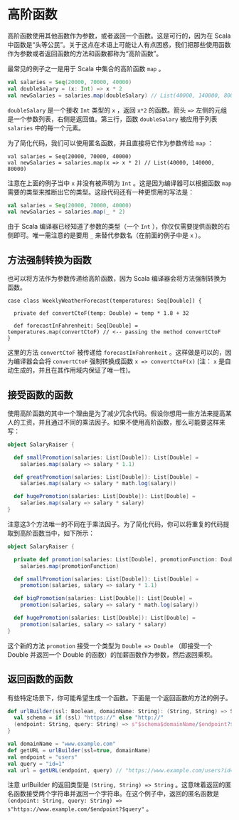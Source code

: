 # 高阶函数

高阶函数使用其他函数作为参数，或者返回一个函数。这是可行的，因为在 Scala 中函数是“头等公民”。关于这点在术语上可能让人有点困惑，我们把那些使用函数作为参数或者返回函数的方法和函数都称为“高阶函数”。

最常见的例子之一是用于 Scala 中集合的高阶函数 `map` 。

```scala
val salaries = Seq(20000, 70000, 40000)
val doubleSalary = (x: Int) => x * 2
val newSalaries = salaries.map(doubleSalary) // List(40000, 140000, 80000)
```

`doubleSalary` 是一个接收 `Int` 类型的 `x` ，返回 `x*2` 的函数。箭头 `=>` 左侧的元组是一个参数列表，右侧是返回值。第三行，函数 `doubleSalary` 被应用于列表 `salaries` 中的每一个元素。

为了简化代码，我们可以使用匿名函数，并且直接将它作为参数传给 `map` ：

```
val salaries = Seq(20000, 70000, 40000)
val newSalaries = salaries.map(x => x * 2) // List(40000, 140000, 80000)
```

注意在上面的例子当中 `x` 并没有被声明为 `Int` 。这是因为编译器可以根据函数 `map` 需要的类型来推断出它的类型。这段代码还有一种更惯用的写法是：

```scala
val salaries = Seq(20000, 70000, 40000)
val newSalaries = salaries.map(_ * 2)
```

由于 Scala 编译器已经知道了参数的类型（一个 `Int` ），你仅仅需要提供函数的右侧即可。唯一需注意的是要用 `_` 来替代参数名（在前面的例子中是 `x` ）。

## 方法强制转换为函数

也可以将方法作为参数传递给高阶函数，因为 Scala 编译器会将方法强制转换为函数。

```
case class WeeklyWeatherForecast(temperatures: Seq[Double]) {

  private def convertCtoF(temp: Double) = temp * 1.8 + 32

  def forecastInFahrenheit: Seq[Double] = temperatures.map(convertCtoF) // <-- passing the method convertCtoF
}
```

这里的方法 `convertCtoF` 被传递给 `forecastInFahrenheit` 。这样做是可以的，因为编译器会会将 `convertCtoF` 强制转换成函数 `x => convertCtoF(x)` (注： `x` 是自动生成的，并且在其作用域内保证了唯一性)。

## 接受函数的函数

使用高阶函数的其中一个理由是为了减少冗余代码。假设你想用一些方法来提高某人的工资，并且通过不同的乘法因子。如果不使用高阶函数，那么可能要这样来写：

```scala
object SalaryRaiser {

  def smallPromotion(salaries: List[Double]): List[Double] =
    salaries.map(salary => salary * 1.1)

  def greatPromotion(salaries: List[Double]): List[Double] =
    salaries.map(salary => salary * math.log(salary))

  def hugePromotion(salaries: List[Double]): List[Double] =
    salaries.map(salary => salary * salary)
}
```

注意这3个方法唯一的不同在于乘法因子。为了简化代码，你可以将重复的代码提取到高阶函数当中，如下所示：

```scala
object SalaryRaiser {

  private def promotion(salaries: List[Double], promotionFunction: Double => Double): List[Double] =
    salaries.map(promotionFunction)

  def smallPromotion(salaries: List[Double]): List[Double] =
    promotion(salaries, salary => salary * 1.1)

  def bigPromotion(salaries: List[Double]): List[Double] =
    promotion(salaries, salary => salary * math.log(salary))

  def hugePromotion(salaries: List[Double]): List[Double] =
    promotion(salaries, salary => salary * salary)
}
```

这个新的方法 `promotion` 接受一个类型为 `Double => Double` （即接受一个 Double 并返回一个 Double 的函数）的加薪函数作为参数，然后返回乘积。

## 返回函数的函数

有些特定场景下，你可能希望生成一个函数。下面是一个返回函数的方法的例子。

```scala
def urlBuilder(ssl: Boolean, domainName: String): (String, String) => String = {
  val schema = if (ssl) "https://" else "http://"
  (endpoint: String, query: String) => s"$schema$domainName/$endpoint?$query"
}

val domainName = "www.example.com"
def getURL = urlBuilder(ssl=true, domainName)
val endpoint = "users"
val query = "id=1"
val url = getURL(endpoint, query) // "https://www.example.com/users?id=1": String
```

注意 urlBuilder 的返回类型是 `(String, String) => String` 。这意味着返回的匿名函数接受两个字符串并返回一个字符串。在这个例子中，返回的匿名函数是 `(endpoint: String, query: String) => s"https://www.example.com/$endpoint?$query"` 。